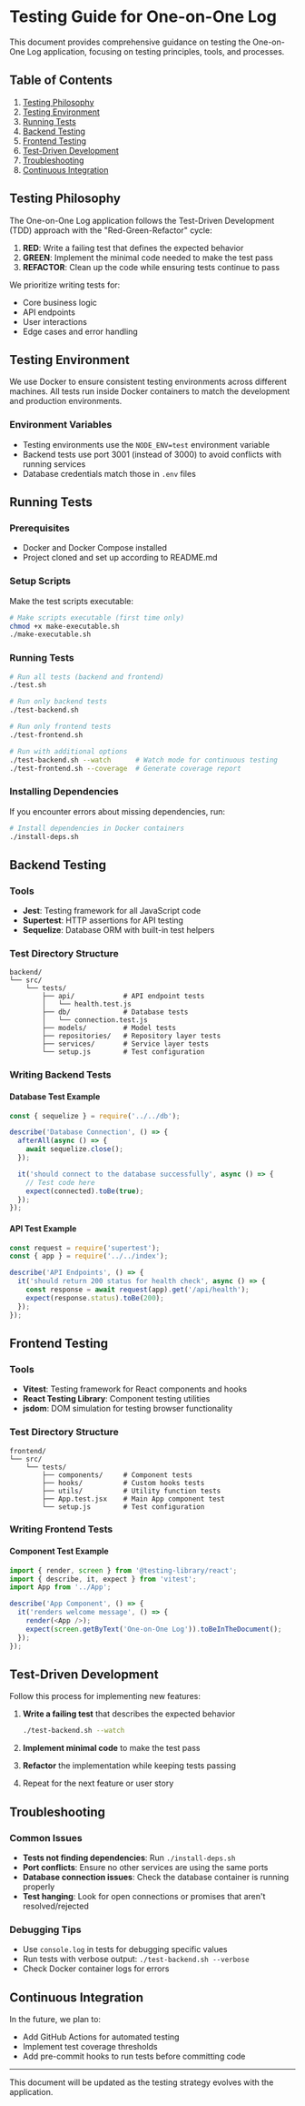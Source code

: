 # Testing Guide for One-on-One Log

This document provides comprehensive guidance on testing the One-on-One Log application, focusing on testing principles, tools, and processes.

## Table of Contents

1. [Testing Philosophy](#testing-philosophy)
2. [Testing Environment](#testing-environment)
3. [Running Tests](#running-tests)
4. [Backend Testing](#backend-testing)
5. [Frontend Testing](#frontend-testing)
6. [Test-Driven Development](#test-driven-development)
7. [Troubleshooting](#troubleshooting)
8. [Continuous Integration](#continuous-integration)

## Testing Philosophy

The One-on-One Log application follows the Test-Driven Development (TDD) approach with the "Red-Green-Refactor" cycle:

1. **RED**: Write a failing test that defines the expected behavior
2. **GREEN**: Implement the minimal code needed to make the test pass
3. **REFACTOR**: Clean up the code while ensuring tests continue to pass

We prioritize writing tests for:
- Core business logic
- API endpoints
- User interactions
- Edge cases and error handling

## Testing Environment

We use Docker to ensure consistent testing environments across different machines. All tests run inside Docker containers to match the development and production environments.

### Environment Variables

- Testing environments use the `NODE_ENV=test` environment variable
- Backend tests use port 3001 (instead of 3000) to avoid conflicts with running services
- Database credentials match those in `.env` files

## Running Tests

### Prerequisites

- Docker and Docker Compose installed
- Project cloned and set up according to README.md

### Setup Scripts

Make the test scripts executable:

```bash
# Make scripts executable (first time only)
chmod +x make-executable.sh
./make-executable.sh
```

### Running Tests

```bash
# Run all tests (backend and frontend)
./test.sh

# Run only backend tests
./test-backend.sh

# Run only frontend tests
./test-frontend.sh

# Run with additional options
./test-backend.sh --watch      # Watch mode for continuous testing
./test-frontend.sh --coverage  # Generate coverage report
```

### Installing Dependencies

If you encounter errors about missing dependencies, run:

```bash
# Install dependencies in Docker containers
./install-deps.sh
```

## Backend Testing

### Tools

- **Jest**: Testing framework for all JavaScript code
- **Supertest**: HTTP assertions for API testing
- **Sequelize**: Database ORM with built-in test helpers

### Test Directory Structure

```
backend/
└── src/
    └── tests/
        ├── api/            # API endpoint tests
        │   └── health.test.js
        ├── db/             # Database tests
        │   └── connection.test.js
        ├── models/         # Model tests
        ├── repositories/   # Repository layer tests
        ├── services/       # Service layer tests
        └── setup.js        # Test configuration
```

### Writing Backend Tests

#### Database Test Example

```javascript
const { sequelize } = require('../../db');

describe('Database Connection', () => {
  afterAll(async () => {
    await sequelize.close();
  });

  it('should connect to the database successfully', async () => {
    // Test code here
    expect(connected).toBe(true);
  });
});
```

#### API Test Example

```javascript
const request = require('supertest');
const { app } = require('../../index');

describe('API Endpoints', () => {
  it('should return 200 status for health check', async () => {
    const response = await request(app).get('/api/health');
    expect(response.status).toBe(200);
  });
});
```

## Frontend Testing

### Tools

- **Vitest**: Testing framework for React components and hooks
- **React Testing Library**: Component testing utilities
- **jsdom**: DOM simulation for testing browser functionality

### Test Directory Structure

```
frontend/
└── src/
    └── tests/
        ├── components/     # Component tests
        ├── hooks/          # Custom hooks tests
        ├── utils/          # Utility function tests
        ├── App.test.jsx    # Main App component test
        └── setup.js        # Test configuration
```

### Writing Frontend Tests

#### Component Test Example

```javascript
import { render, screen } from '@testing-library/react';
import { describe, it, expect } from 'vitest';
import App from '../App';

describe('App Component', () => {
  it('renders welcome message', () => {
    render(<App />);
    expect(screen.getByText('One-on-One Log')).toBeInTheDocument();
  });
});
```

## Test-Driven Development

Follow this process for implementing new features:

1. **Write a failing test** that describes the expected behavior
   ```bash
   ./test-backend.sh --watch
   ```

2. **Implement minimal code** to make the test pass

3. **Refactor** the implementation while keeping tests passing

4. Repeat for the next feature or user story

## Troubleshooting

### Common Issues

- **Tests not finding dependencies**: Run `./install-deps.sh`
- **Port conflicts**: Ensure no other services are using the same ports
- **Database connection issues**: Check the database container is running properly
- **Test hanging**: Look for open connections or promises that aren't resolved/rejected

### Debugging Tips

- Use `console.log` in tests for debugging specific values
- Run tests with verbose output: `./test-backend.sh --verbose`
- Check Docker container logs for errors

## Continuous Integration

In the future, we plan to:
- Add GitHub Actions for automated testing
- Implement test coverage thresholds
- Add pre-commit hooks to run tests before committing code

---

This document will be updated as the testing strategy evolves with the application.
